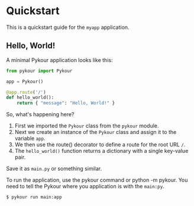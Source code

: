 # Quickstart

This is a quickstart guide for the `myapp` application.

## Hello, World!

A minimal Pykour application looks like this:

```python
from pykour import Pykour

app = Pykour()

@app.route('/')
def hello_world():
    return { "message": "Hello, World!" }
```

So, what's happening here?

1. First we imported the `Pykour` class from the `pykour` module.
2. Next we create an instance of the `Pykour` class and assign it to the variable `app`.
3. We then use the route() decorator to define a route for the root URL `/`.
4. The `hello_world()` function returns a dictionary with a single key-value pair.

Save it as `main.py` or something similar.

To run the application, use the pykour command or python -m pykour. You need to tell the Pykour where you application is with the `main:py`.

```bash
$ pykour run main:app
```


